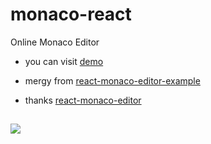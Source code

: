 # monaco-react

Online Monaco Editor


- you can visit [demo](http://kuzank.gitee.io/monaco-editor-react/)

- mergy from [react-monaco-editor-example](https://github.com/rohitghatol/)

- thanks [react-monaco-editor](https://github.com/react-monaco-editor/)


## 
![](https://tva1.sinaimg.cn/large/007S8ZIlgy1ghnzzp03rbj31ni0u0gpf.jpg)
